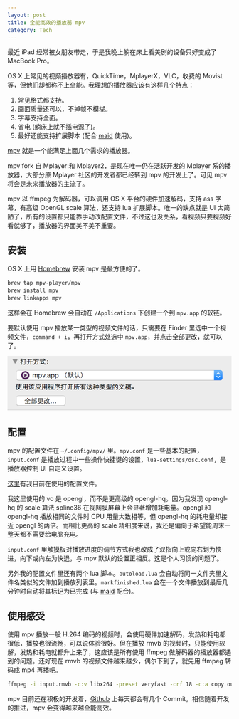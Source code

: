 ```yaml
---
layout: post
title: 全能高效的播放器 mpv
category: Tech
---
```


最近 iPad 经常被女朋友带走，于是我晚上躺在床上看美剧的设备只好变成了 MacBook Pro。

OS X 上常见的视频播放器有，QuickTime，MplayerX，VLC，收费的 Movist 等，但他们却都称不上全能。我理想的播放器应该有这样几个特点：

1. 常见格式都支持。
2. 画面质量还可以，不掉帧不模糊。
3. 字幕支持全面。
4. 省电 (躺床上就不插电源了)。
5. 最好还能支持扩展脚本 (配合 [maid](/tech/2015/04/23/maid-hazel-for-hackers/) 使用)。

[mpv](http://mpv.io) 就是一个能满足上面几个需求的播放器。

mpv fork 自 Mplayer 和 Mplayer2，是现在唯一仍在活跃开发的 Mplayer 系的播放器，大部分原 Mplayer 社区的开发者都已经转到 mpv 的开发上了。可见 mpv 将会是未来播放器的主流了。

mpv 以 ffmpeg 为解码器，可以调用 OS X 平台的硬件加速解码，支持 ass 字幕，有高级 OpenGL scale 算法，还支持 lua 扩展脚本。唯一的缺点就是 UI 太简陋了，所有的设置都只能靠手动改配置文件，不过这也没关系，看视频只要视频好看就够了，播放器的界面美不美不重要。

<!-- more -->

## 安装

OS X 上用 [Homebrew](http://brew.sh) 安装 mpv 是最方便的了。

~~~ bash
brew tap mpv-player/mpv
brew install mpv
brew linkapps mpv
~~~

这样会在 Homebrew 会自动在 `/Applications` 下创建一个到 `mpv.app` 的软链。

要默认使用 mpv 播放某一类型的视频文件的话，只需要在 Finder 里选中一个视频文件，`command + i`，再打开方式处选中 `mpv.app`，并点击全部更改，就可以了。

![](/images/mpv-player/1.png)

## 配置

mpv 的配置文件在 `~/.config/mpv/` 里。`mpv.conf` 是一些基本的配置，`input.conf` 是播放过程中一些操作快捷键的设置，`lua-settings/osc.conf`，是播放器控制 UI 自定义设置。

[这里](https://github.com/songchenwen/dotfiles/tree/master/mpv)有我目前在使用的配置文件。

我这里使用的 vo 是 opengl，而不是更高级的 opengl-hq。因为我发现 opengl-hq 的 scale 算法 spline36 在视网膜屏幕上会显著增加耗电量。opengl 和 opengl-hq 播放相同的文件时 CPU 用量大致相等，但 opengl-hq 的耗电量却接近 opengl 的两倍。而相比更高的 scale 精细度来说，我还是偏向于希望能周末一整天都不需要给电脑充电。

`input.conf` 里触摸板对播放进度的调节方式我也改成了双指向上或向右划为快进，向下或向左为快退，与 mpv 默认的设置正相反。这是个人习惯的问题了。

另外我的配置文件里还有两个 lua 脚本。`autoload.lua` 会自动将同一文件夹里文件名类似的文件加到播放列表里。`markfinished.lua` 会在一个文件播放到最后几分钟时自动将其标记为已完成 (与 [maid](/tech/2015/04/23/maid-hazel-for-hackers/) 配合)。

## 使用感受

使用 mpv 播放一般 H.264 编码的视频时，会使用硬件加速解码，发热和耗电都很低，播放也很流畅，可以说体验很好。但在播放 rmvb 的视频时，只能使用软解，发热和耗电就都升上来了，这应该是所有使用 ffmpeg 做解码器的播放器都遇到的问题。还好现在 rmvb 的视频文件越来越少，偶尔下到了，就先用 ffmpeg 转码成 mp4 再播吧。

~~~ bash
ffmpeg -i input.rmvb -c:v libx264 -preset veryfast -crf 18 -c:a copy output.mp4
~~~

mpv 目前还在积极的开发着，[Github](https://github.com/mpv-player/mpv) 上每天都会有几个 Commit。相信随着开发的推进，mpv 会变得越来越全能高效。

